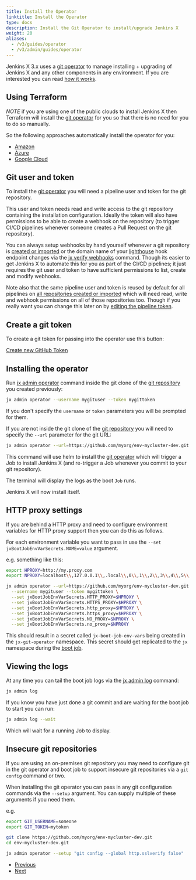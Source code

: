 ```yaml
---
title: Install the Operator
linktitle: Install the Operator
type: docs
description: Install the Git Operator to install/upgrade Jenkins X
weight: 20
aliases:
  - /v3/guides/operator
  - /v3/admin/guides/operator
---
```


Jenkins X 3.x uses a [git operator](https://github.com/jenkins-x/jx-git-operator) to manage installing + upgrading of Jenkins X and any other components in any environment. If you are interested you can read [how it works](/v3/about/how-it-works/).


## Using Terraform

*NOTE* if you are using one of the public clouds to install Jenkins X then Terraform will install the [git operator](https://github.com/jenkins-x/jx-git-operator) for you so that there is no need for you to do so manually.

So the following approaches automatically install the operator for you:

* [Amazon](/v3/admin/platform/eks/)
* [Azure](/v3/admin/platform/azure/)
* [Google Cloud](/v3/admin/platform/gke/)

## Git user and token

To install the [git operator](https://github.com/jenkins-x/jx-git-operator) you will need a pipeline user and token for the git repository.

This user and token needs read and write access to the git repository containing the installation configuration. Ideally the token will also have permissions to be able to create a webhook on the repository (to trigger CI/CD pipelines whenever someone creates a Pull Request on the git repository).

You can always setup webhooks by hand yourself whenever a git repository is [created or imported](/v3/develop/create-project/) or the domain name of your [lighthouse](https://github.com/jenkins-x/lighthouse) hook endpoint changes via the [jx verify webhooks](https://github.com/jenkins-x/jx-verify/blob/master/docs/cmd/jx-verify_webhooks.md) command. Though its easier to get Jenkins X to automate this for you as part of the CI/CD pipelines; it just requires the git user and token to have sufficient permissions to list, create and modify webhooks.

Note also that the same pipeline user and token is reused by default for all pipelines on [all repositories created or imported](/v3/develop/create-project/) which will need read, write and webhook permissions on all of those repositories too. Though if you really want you can change this later on by [editing the pipeline token](/v3/guides/secrets/#edit-secrets).

## Create a git token

To create a git token for passing into the operator use this button:

<a href="https://github.com/settings/tokens/new?scopes=repo,read:user,read:org,user:email,admin:repo_hook,write:packages,read:packages,write:discussion,workflow" target="github" class="btn bg-primary text-light">Create new GitHub Token</a> 

## Installing the operator

Run [jx admin operator](https://github.com/jenkins-x/jx-admin/blob/master/docs/cmd/jx-admin_operator.md) command inside the git clone of the [git repository](/v3/admin/platform/) you created previously:

```bash
jx admin operator --username mygituser --token mygittoken
```

If you don't specify the `username` or `token` parameters you will be prompted for them.

If you are not inside the git clone of the [git repository](/v3/admin/platform/) you will need to specify the `--url` parameter for the git URL:

```bash 
jx admin operator --url=https://github.com/myorg/env-mycluster-dev.git --username mygituser --token mygittoken
```

This command will use helm to install the [git operator](https://github.com/jenkins-x/jx-git-operator) which will trigger a Job to install Jenkins X (and re-trigger a Job whenever you commit to your git repository).

The terminal will display the logs as the boot `Job` runs. 

Jenkins X will now install itself.

## HTTP proxy settings

If you are behind a HTTP proxy and need to configure environment variables for HTTP proxy support then you can do this as follows.

For each environment variable you want to pass in use the `--set jxBootJobEnvVarSecrets.NAME=value` argument.

e.g. something like this:


```bash 
export HPROXY=http://my.proxy.com
export NPROXY=localhost\\,127.0.0.1\\,.local\\,0\\,1\\,2\\,3\\,4\\,5\\,6\\,7\\,8\\,9

jx admin operator --url=https://github.com/myorg/env-mycluster-dev.git \
  --username mygituser --token mygittoken \
  --set jxBootJobEnvVarSecrets.HTTP_PROXY=$HPROXY \
  --set jxBootJobEnvVarSecrets.HTTPS_PROXY=$HPROXY \
  --set jxBootJobEnvVarSecrets.http_proxy=$HPROXY \
  --set jxBootJobEnvVarSecrets.https_proxy=$HPROXY \
  --set jxBootJobEnvVarSecrets.NO_PROXY=$NPROXY \
  --set jxBootJobEnvVarSecrets.no_proxy=$NPROXY
```
      
This should result in a secret called `jx-boot-job-env-vars` being created in the `jx-git-operator` namespace. This secret should get replicated to the `jx` namespace during the [boot job]().


## Viewing the logs 

At any time you can tail the boot job logs via the [jx admin log](https://github.com/jenkins-x/jx-admin/blob/master/docs/cmd/jx-admin_log.md) command:

```bash 
jx admin log
```

If you know you have just done a git commit and are waiting for the boot job to start you can run:

```bash 
jx admin log --wait
```

Which will wait for a running Job to display.

## Insecure git repositories 

If you are using an on-premises git repository you may need to configure git in the git operator and boot job to support insecure git repositories via a `git config` command or two.

When installing the git operator you can pass in any git configuration commands via the `--setup` argument. You can supply multiple of these arguments if you need them.

e.g.


```bash
export GIT_USERNAME=someone
export GIT_TOKEN=mytoken      

git clone https://github.com/myorg/env-mycluster-dev.git
cd env-mycluster-dev.git

jx admin operator --setup "git config --global http.sslverify false"
```

<nav>
  <ul class="pagination">
    <li class="page-item"><a class="page-link" href="../config">Previous</a></li>
    <li class="page-item"><a class="page-link" href="../secrets">Next</a></li>
  </ul>
</nav>
